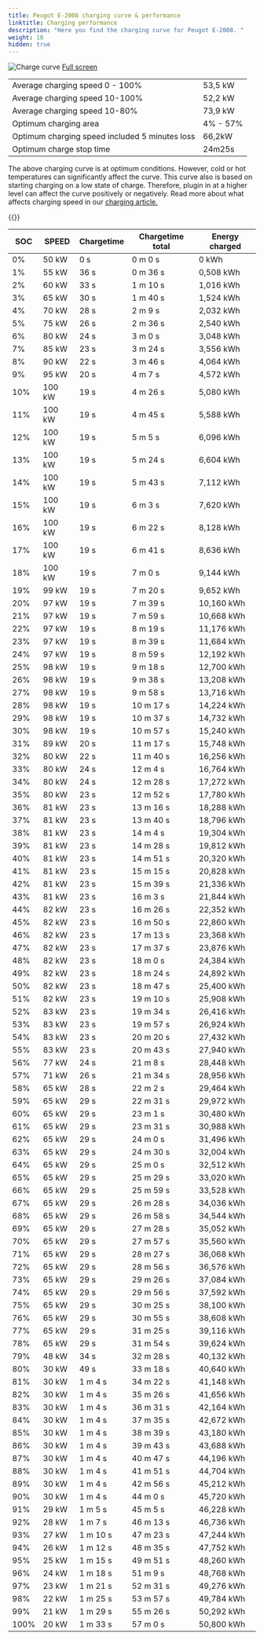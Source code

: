 ```yaml
---
title: Peugot E-2008 charging curve & performance
linktitle: Charging performance
description: "Here you find the charging curve for Peugot E-2008. "
weight: 10
hidden: true
---
```

<!-- markdownlint-disable MD033 -->
<object type="image/svg+xml" data="../modelnavigation.svg"></object>
![Charge curve](../chargingcurve.svg  "Charging curve")
[Full screen](../chargingcurve.svg)

|  | |
|-----|-----|
|Average charging speed 0 - 100% |53,5 kW|
|Average charging speed 10-100% |52,2 kW|
|Average charging speed 10-80% |73,9 kW|
|Optimum charging area|4% - 57%|
|Optimum charging speed included 5 minutes loss|66,2kW|
|Optimum charge stop time |24m25s|


The above charging curve is at optimum conditions. However, cold or hot temperatures can significantly affect the curve. This curve also is based on starting charging on a low state of charge. Therefore, plugin in at a higher level can affect the curve positively or negatively. Read more about what affects charging speed in our [charging article.](../../../../../technology/battery/charging/) 


{{<evkxdisplayaddarticle />}}

|SOC | SPEED|Chargetime | Chargetime total | Energy charged |
|-----|-----|-----|-----|-----|
|0%|50 kW|  0 s|  0 m 0 s |0 kWh |
|1%|55 kW|  36 s|  0 m 36 s |0,508 kWh |
|2%|60 kW|  33 s|  1 m 10 s |1,016 kWh |
|3%|65 kW|  30 s|  1 m 40 s |1,524 kWh |
|4%|70 kW|  28 s|  2 m 9 s |2,032 kWh |
|5%|75 kW|  26 s|  2 m 36 s |2,540 kWh |
|6%|80 kW|  24 s|  3 m 0 s |3,048 kWh |
|7%|85 kW|  23 s|  3 m 24 s |3,556 kWh |
|8%|90 kW|  22 s|  3 m 46 s |4,064 kWh |
|9%|95 kW|  20 s|  4 m 7 s |4,572 kWh |
|10%|100 kW|  19 s|  4 m 26 s |5,080 kWh |
|11%|100 kW|  19 s|  4 m 45 s |5,588 kWh |
|12%|100 kW|  19 s|  5 m 5 s |6,096 kWh |
|13%|100 kW|  19 s|  5 m 24 s |6,604 kWh |
|14%|100 kW|  19 s|  5 m 43 s |7,112 kWh |
|15%|100 kW|  19 s|  6 m 3 s |7,620 kWh |
|16%|100 kW|  19 s|  6 m 22 s |8,128 kWh |
|17%|100 kW|  19 s|  6 m 41 s |8,636 kWh |
|18%|100 kW|  19 s|  7 m 0 s |9,144 kWh |
|19%|99 kW|  19 s|  7 m 20 s |9,652 kWh |
|20%|97 kW|  19 s|  7 m 39 s |10,160 kWh |
|21%|97 kW|  19 s|  7 m 59 s |10,668 kWh |
|22%|97 kW|  19 s|  8 m 19 s |11,176 kWh |
|23%|97 kW|  19 s|  8 m 39 s |11,684 kWh |
|24%|97 kW|  19 s|  8 m 59 s |12,192 kWh |
|25%|98 kW|  19 s|  9 m 18 s |12,700 kWh |
|26%|98 kW|  19 s|  9 m 38 s |13,208 kWh |
|27%|98 kW|  19 s|  9 m 58 s |13,716 kWh |
|28%|98 kW|  19 s|  10 m 17 s |14,224 kWh |
|29%|98 kW|  19 s|  10 m 37 s |14,732 kWh |
|30%|98 kW|  19 s|  10 m 57 s |15,240 kWh |
|31%|89 kW|  20 s|  11 m 17 s |15,748 kWh |
|32%|80 kW|  22 s|  11 m 40 s |16,256 kWh |
|33%|80 kW|  24 s|  12 m 4 s |16,764 kWh |
|34%|80 kW|  24 s|  12 m 28 s |17,272 kWh |
|35%|80 kW|  23 s|  12 m 52 s |17,780 kWh |
|36%|81 kW|  23 s|  13 m 16 s |18,288 kWh |
|37%|81 kW|  23 s|  13 m 40 s |18,796 kWh |
|38%|81 kW|  23 s|  14 m 4 s |19,304 kWh |
|39%|81 kW|  23 s|  14 m 28 s |19,812 kWh |
|40%|81 kW|  23 s|  14 m 51 s |20,320 kWh |
|41%|81 kW|  23 s|  15 m 15 s |20,828 kWh |
|42%|81 kW|  23 s|  15 m 39 s |21,336 kWh |
|43%|81 kW|  23 s|  16 m 3 s |21,844 kWh |
|44%|82 kW|  23 s|  16 m 26 s |22,352 kWh |
|45%|82 kW|  23 s|  16 m 50 s |22,860 kWh |
|46%|82 kW|  23 s|  17 m 13 s |23,368 kWh |
|47%|82 kW|  23 s|  17 m 37 s |23,876 kWh |
|48%|82 kW|  23 s|  18 m 0 s |24,384 kWh |
|49%|82 kW|  23 s|  18 m 24 s |24,892 kWh |
|50%|82 kW|  23 s|  18 m 47 s |25,400 kWh |
|51%|82 kW|  23 s|  19 m 10 s |25,908 kWh |
|52%|83 kW|  23 s|  19 m 34 s |26,416 kWh |
|53%|83 kW|  23 s|  19 m 57 s |26,924 kWh |
|54%|83 kW|  23 s|  20 m 20 s |27,432 kWh |
|55%|83 kW|  23 s|  20 m 43 s |27,940 kWh |
|56%|77 kW|  24 s|  21 m 8 s |28,448 kWh |
|57%|71 kW|  26 s|  21 m 34 s |28,956 kWh |
|58%|65 kW|  28 s|  22 m 2 s |29,464 kWh |
|59%|65 kW|  29 s|  22 m 31 s |29,972 kWh |
|60%|65 kW|  29 s|  23 m 1 s |30,480 kWh |
|61%|65 kW|  29 s|  23 m 31 s |30,988 kWh |
|62%|65 kW|  29 s|  24 m 0 s |31,496 kWh |
|63%|65 kW|  29 s|  24 m 30 s |32,004 kWh |
|64%|65 kW|  29 s|  25 m 0 s |32,512 kWh |
|65%|65 kW|  29 s|  25 m 29 s |33,020 kWh |
|66%|65 kW|  29 s|  25 m 59 s |33,528 kWh |
|67%|65 kW|  29 s|  26 m 28 s |34,036 kWh |
|68%|65 kW|  29 s|  26 m 58 s |34,544 kWh |
|69%|65 kW|  29 s|  27 m 28 s |35,052 kWh |
|70%|65 kW|  29 s|  27 m 57 s |35,560 kWh |
|71%|65 kW|  29 s|  28 m 27 s |36,068 kWh |
|72%|65 kW|  29 s|  28 m 56 s |36,576 kWh |
|73%|65 kW|  29 s|  29 m 26 s |37,084 kWh |
|74%|65 kW|  29 s|  29 m 56 s |37,592 kWh |
|75%|65 kW|  29 s|  30 m 25 s |38,100 kWh |
|76%|65 kW|  29 s|  30 m 55 s |38,608 kWh |
|77%|65 kW|  29 s|  31 m 25 s |39,116 kWh |
|78%|65 kW|  29 s|  31 m 54 s |39,624 kWh |
|79%|48 kW|  34 s|  32 m 28 s |40,132 kWh |
|80%|30 kW|  49 s|  33 m 18 s |40,640 kWh |
|81%|30 kW| 1 m 4 s|  34 m 22 s |41,148 kWh |
|82%|30 kW| 1 m 4 s|  35 m 26 s |41,656 kWh |
|83%|30 kW| 1 m 4 s|  36 m 31 s |42,164 kWh |
|84%|30 kW| 1 m 4 s|  37 m 35 s |42,672 kWh |
|85%|30 kW| 1 m 4 s|  38 m 39 s |43,180 kWh |
|86%|30 kW| 1 m 4 s|  39 m 43 s |43,688 kWh |
|87%|30 kW| 1 m 4 s|  40 m 47 s |44,196 kWh |
|88%|30 kW| 1 m 4 s|  41 m 51 s |44,704 kWh |
|89%|30 kW| 1 m 4 s|  42 m 56 s |45,212 kWh |
|90%|30 kW| 1 m 4 s|  44 m 0 s |45,720 kWh |
|91%|29 kW| 1 m 5 s|  45 m 5 s |46,228 kWh |
|92%|28 kW| 1 m 7 s|  46 m 13 s |46,736 kWh |
|93%|27 kW| 1 m 10 s|  47 m 23 s |47,244 kWh |
|94%|26 kW| 1 m 12 s|  48 m 35 s |47,752 kWh |
|95%|25 kW| 1 m 15 s|  49 m 51 s |48,260 kWh |
|96%|24 kW| 1 m 18 s|  51 m 9 s |48,768 kWh |
|97%|23 kW| 1 m 21 s|  52 m 31 s |49,276 kWh |
|98%|22 kW| 1 m 25 s|  53 m 57 s |49,784 kWh |
|99%|21 kW| 1 m 29 s|  55 m 26 s |50,292 kWh |
|100%|20 kW| 1 m 33 s|  57 m 0 s |50,800 kWh |
